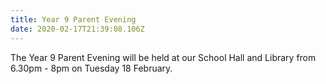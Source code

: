 ```yaml
---
title: Year 9 Parent Evening
date: 2020-02-17T21:39:08.106Z
---
```

The Year 9 Parent Evening will be held at our School Hall and Library from 6.30pm - 8pm on Tuesday 18 February.
